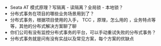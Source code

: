 - Seata AT 模式原理？写隔离 - 读隔离？全局锁 - 本地锁？
- 分布式事务在项目的哪些业务场景用到了？
- 分布式事务，根据项目使用的入手， TCC ，原理，怎么用的 ，业务特点等等，其他的分布式解决方案聊了聊
- 你们公司有没有监控分布式事务的平台，可以手动重试失败的分布式事务？
- 分布式事务就是问有没有实战以及常见方案，每个方案的优缺点

